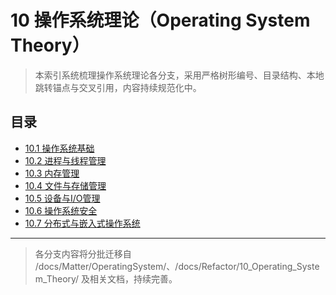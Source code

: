 # 10 操作系统理论（Operating System Theory）

> 本索引系统梳理操作系统理论各分支，采用严格树形编号、目录结构、本地跳转锚点与交叉引用，内容持续规范化中。

## 目录
- [10.1 操作系统基础](./01_OS_Fundamentals/README.md)
- [10.2 进程与线程管理](./02_Process_and_Thread_Management/README.md)
- [10.3 内存管理](./03_Memory_Management/README.md)
- [10.4 文件与存储管理](./04_File_and_Storage_Management/README.md)
- [10.5 设备与I/O管理](./05_Device_and_IO_Management/README.md)
- [10.6 操作系统安全](./06_OS_Security/README.md)
- [10.7 分布式与嵌入式操作系统](./07_Distributed_and_Embedded_OS/README.md)

---

> 各分支内容将分批迁移自 /docs/Matter/OperatingSystem/、/docs/Refactor/10_Operating_System_Theory/ 及相关文档，持续完善。 